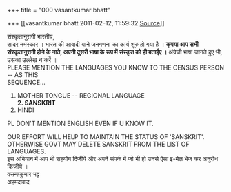 +++
title = "000 vasantkumar bhatt"

+++
[[vasantkumar bhatt	2011-02-12, 11:59:32 [Source](https://groups.google.com/g/bvparishat/c/0mkmT4E5BcA)]]



संस्कृतानुरागी भारतीय,  
सादर नमस्कार । भारत की आबादी याने जनगणना का कार्य शूरु हो गया है । **कृपया आप सभी संस्कृतानुरागी होने के नाते, अपनी दूसरी भाषा के रूप में संस्कृत को ही बताईए ।** अंग्रेजी भाषा जानते हुए भी, उसका उल्लेख न करें ।  
PLEASE MENTION THE LANGUAGES YOU KNOW TO THE CENSUS PERSON -- AS THIS  
SEQUENCE...  
  
1. MOTHER TONGUE -- REGIONAL LANGUAGE  
**2. SANSKRIT**  
3. HINDI  
  
PL DON'T MENTION ENGLISH EVEN IF U KNOW IT.  
  
OUR EFFORT WILL HELP TO MAINTAIN THE STATUS OF 'SANSKRIT'.  
OTHERWISE GOVT MAY DELETE SANSKRIT FROM THE LIST OF LANGUAGES.  
इस अभियान में आप भी सहयोग दिजीये और अपने संपर्क में जो भी हो उनसे ऐसा इ-मेल भेज कर अनुरोध किजीये ।  
वसन्तकुमार भट्ट  
अहमदावाद  
  

